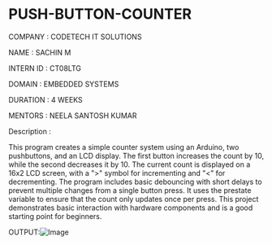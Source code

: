  # PUSH-BUTTON-COUNTER
 
COMPANY : CODETECH IT SOLUTIONS

NAME : SACHIN M

INTERN ID : CT08LTG

DOMAIN : EMBEDDED SYSTEMS

DURATION : 4 WEEKS

MENTORS : NEELA SANTOSH KUMAR

Description :

This program creates a simple counter system using an Arduino, two pushbuttons, and an LCD display. The first button increases the count by 10, while the second decreases it by 10. The current count is displayed on a 16x2 LCD screen, with a ">" symbol for incrementing and "<" for decrementing. The program includes basic debouncing with short delays to prevent multiple changes from a single button press. It uses the prestate variable to ensure that the count only updates once per press. This project demonstrates basic interaction with hardware components and is a good starting point for beginners.


OUTPUT:![Image](https://github.com/user-attachments/assets/0ee04829-0e7f-4468-97cf-7ca36ee19c13)




















